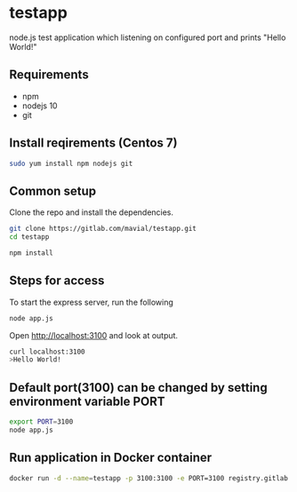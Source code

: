 # testapp

node.js test application which listening on configured port and prints "Hello World!"

## Requirements
* npm
* nodejs 10
* git

## Install reqirements (Centos 7)

```bash
sudo yum install npm nodejs git 
```

## Common setup

Clone the repo and install the dependencies.

```bash
git clone https://gitlab.com/mavial/testapp.git
cd testapp
```

```bash
npm install
```

## Steps for access

To start the express server, run the following

```bash
node app.js
```

Open [http://localhost:3100](http://localhost:3100) and look at output.

```bash
curl localhost:3100
>Hello World!
```

## Default port(3100) can be changed by setting environment variable PORT 

```bash
export PORT=3100
node app.js
```

## Run application in Docker container

```bash
docker run -d --name=testapp -p 3100:3100 -e PORT=3100 registry.gitlab.com/mavial/testapp:latest

```

